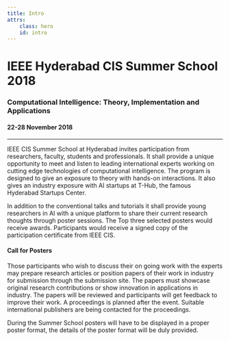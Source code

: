 ```yaml
---
title: Intro
attrs:
    class: hero
    id: intro
---
```

# IEEE Hyderabad CIS Summer School 2018
### Computational Intelligence: Theory, Implementation and Applications
#### 22-28 November 2018  
---
IEEE CIS Summer School at Hyderabad invites participation from researchers, faculty, students and professionals. It shall provide a unique opportunity to meet and listen to leading international experts working on cutting edge technologies of computational intelligence. The program is designed to give  an exposure to theory with hands-on interactions. It also gives an industry exposure with AI startups at T-Hub, the famous Hyderabad Startups Center.  
  
In addition to the conventional talks and tutorials it shall provide young researchers in AI with a unique platform to share their current research thoughts through  poster sessions. The Top three selected posters would receive awards. Participants would receive a signed copy of the participation certificate from IEEE CIS.  
  
#### Call for Posters
Those participants who wish to discuss their on going work with the experts may prepare research articles or position papers of their work in industry for submission through the submission site. The papers must showcase original research contributions or show innovation in applications in industry. The papers will be reviewed and participants will get feedback to improve their work. A proceedings is planned after the event. Suitable international publishers are being contacted for the proceedings.  
  
During the Summer School posters will have to be displayed in a proper poster format, the details of the poster format will be duly provided.  
  